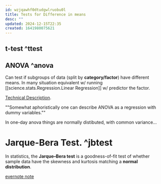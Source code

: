 ```yaml
---
id: wzjqawhf0dtudgwlruobu0l
title: Tests for Difference in means
desc: ""
updated: 2024-12-15T22:35
created: 1641980075621
---
```

## t-test ^ttest

## ANOVA ^anova

 Can test if subgroups of data (split by **category/factor**) have different means. In many situation equivalent w/
 running [[science.stats.Regression.Linear Regression]] w/ predictor the factor.

 [Technical Description](https://stats.stackexchange.com/questions/175246/why-is-anova-equivalent-to-linear-regression).

""Somewhat aphoristically one can describe ANOVA as a regression with dummy variables.""

In one-day anova things are normally distibuted, with common variance...

# Jarque-Bera Test. ^jbtest

In statistics, the **Jarque–Bera test** is a goodness-of-fit test of whether sample data have the skewness and kurtosis matching a **normal distribution**. 

[evernote note](https://www.evernote.com/shard/s101/nl/11122041/48ca61f7-8c3a-443a-b412-78499d2e7e98?title=5.4.1%20The%20Jarque%7BBera%20test)

